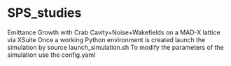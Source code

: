 # SPS_studies
Emittance Growth with Crab Cavity+Noise+Wakefields on a MAD-X lattice via XSuite
Once a working Python environment is created launch the simulation by
source launch_simulation.sh
To modify the parameters of the simulation use the config.yaml